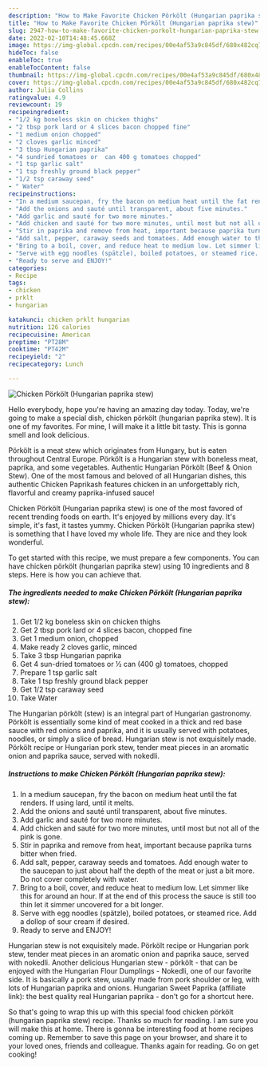 ```yaml
---
description: "How to Make Favorite Chicken Pörkölt (Hungarian paprika stew)"
title: "How to Make Favorite Chicken Pörkölt (Hungarian paprika stew)"
slug: 2947-how-to-make-favorite-chicken-porkolt-hungarian-paprika-stew
date: 2022-02-10T14:48:45.668Z
image: https://img-global.cpcdn.com/recipes/00e4af53a9c845df/680x482cq70/chicken-porkolt-hungarian-paprika-stew-recipe-main-photo.jpg
hideToc: false
enableToc: true
enableTocContent: false
thumbnail: https://img-global.cpcdn.com/recipes/00e4af53a9c845df/680x482cq70/chicken-porkolt-hungarian-paprika-stew-recipe-main-photo.jpg
cover: https://img-global.cpcdn.com/recipes/00e4af53a9c845df/680x482cq70/chicken-porkolt-hungarian-paprika-stew-recipe-main-photo.jpg
author: Julia Collins
ratingvalue: 4.9
reviewcount: 19
recipeingredient:
- "1/2 kg boneless skin on chicken thighs"
- "2 tbsp pork lard or 4 slices bacon chopped fine"
- "1 medium onion chopped"
- "2 cloves garlic minced"
- "3 tbsp Hungarian paprika"
- "4 sundried tomatoes or  can 400 g tomatoes chopped"
- "1 tsp garlic salt"
- "1 tsp freshly ground black pepper"
- "1/2 tsp caraway seed"
- " Water"
recipeinstructions:
- "In a medium saucepan, fry the bacon on medium heat until the fat renders. If using lard, until it melts."
- "Add the onions and sauté until transparent, about five minutes."
- "Add garlic and sauté for two more minutes."
- "Add chicken and sauté for two more minutes, until most but not all of the pink is gone."
- "Stir in paprika and remove from heat, important because paprika turns bitter when fried."
- "Add salt, pepper, caraway seeds and tomatoes. Add enough water to the saucepan to just about half the depth of the meat or just a bit more. Do not cover completely with water."
- "Bring to a boil, cover, and reduce heat to medium low. Let simmer like this for around an hour. If at the end of this process the sauce is still too thin let it simmer uncovered for a bit longer."
- "Serve with egg noodles (spätzle), boiled potatoes, or steamed rice. Add a dollop of sour cream if desired."
- "Ready to serve and ENJOY!"
categories:
- Recipe
tags:
- chicken
- prklt
- hungarian

katakunci: chicken prklt hungarian 
nutrition: 126 calories
recipecuisine: American
preptime: "PT28M"
cooktime: "PT42M"
recipeyield: "2"
recipecategory: Lunch

---
```



![Chicken Pörkölt (Hungarian paprika stew)](https://img-global.cpcdn.com/recipes/00e4af53a9c845df/680x482cq70/chicken-porkolt-hungarian-paprika-stew-recipe-main-photo.jpg)

Hello everybody, hope you're having an amazing day today. Today, we're going to make a special dish, chicken pörkölt (hungarian paprika stew). It is one of my favorites. For mine, I will make it a little bit tasty. This is gonna smell and look delicious.

Pörkölt is a meat stew which originates from Hungary, but is eaten throughout Central Europe. Pörkölt is a Hungarian stew with boneless meat, paprika, and some vegetables. Authentic Hungarian Pörkölt (Beef & Onion Stew). One of the most famous and beloved of all Hungarian dishes, this authentic Chicken Paprikash features chicken in an unforgettably rich, flavorful and creamy paprika-infused sauce!

Chicken Pörkölt (Hungarian paprika stew) is one of the most favored of recent trending foods on earth. It's enjoyed by millions every day. It's simple, it's fast, it tastes yummy. Chicken Pörkölt (Hungarian paprika stew) is something that I have loved my whole life. They are nice and they look wonderful.


To get started with this recipe, we must prepare a few components. You can have chicken pörkölt (hungarian paprika stew) using 10 ingredients and 8 steps. Here is how you can achieve that.

<!--inarticleads1-->

##### The ingredients needed to make Chicken Pörkölt (Hungarian paprika stew):

1. Get 1/2 kg boneless skin on chicken thighs
1. Get 2 tbsp pork lard or 4 slices bacon, chopped fine
1. Get 1 medium onion, chopped
1. Make ready 2 cloves garlic, minced
1. Take 3 tbsp Hungarian paprika
1. Get 4 sun-dried tomatoes or ½ can (400 g) tomatoes, chopped
1. Prepare 1 tsp garlic salt
1. Take 1 tsp freshly ground black pepper
1. Get 1/2 tsp caraway seed
1. Take  Water


The Hungarian pörkölt (stew) is an integral part of Hungarian gastronomy. Pörkölt is essentially some kind of meat cooked in a thick and red base sauce with red onions and paprika, and it is usually served with potatoes, noodles, or simply a slice of bread. Hungarian stew is not exquisitely made. Pörkölt recipe or Hungarian pork stew, tender meat pieces in an aromatic onion and paprika sauce, served with nokedli. 

<!--inarticleads2-->

##### Instructions to make Chicken Pörkölt (Hungarian paprika stew):

1. In a medium saucepan, fry the bacon on medium heat until the fat renders. If using lard, until it melts.
1. Add the onions and sauté until transparent, about five minutes.
1. Add garlic and sauté for two more minutes.
1. Add chicken and sauté for two more minutes, until most but not all of the pink is gone.
1. Stir in paprika and remove from heat, important because paprika turns bitter when fried.
1. Add salt, pepper, caraway seeds and tomatoes. Add enough water to the saucepan to just about half the depth of the meat or just a bit more. Do not cover completely with water.
1. Bring to a boil, cover, and reduce heat to medium low. Let simmer like this for around an hour. If at the end of this process the sauce is still too thin let it simmer uncovered for a bit longer.
1. Serve with egg noodles (spätzle), boiled potatoes, or steamed rice. Add a dollop of sour cream if desired.
1. Ready to serve and ENJOY!

Hungarian stew is not exquisitely made. Pörkölt recipe or Hungarian pork stew, tender meat pieces in an aromatic onion and paprika sauce, served with nokedli. Another delicious Hungarian stew - pörkölt - that can be enjoyed with the Hungarian Flour Dumplings - Nokedli, one of our favorite side. It is basically a pork stew, usually made from pork shoulder or leg, with lots of Hungarian paprika and onions. Hungarian Sweet Paprika (affiliate link): the best quality real Hungarian paprika - don&#39;t go for a shortcut here. 

So that's going to wrap this up with this special food chicken pörkölt (hungarian paprika stew) recipe. Thanks so much for reading. I am sure you will make this at home. There is gonna be interesting food at home recipes coming up. Remember to save this page on your browser, and share it to your loved ones, friends and colleague. Thanks again for reading. Go on get cooking!
